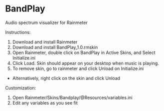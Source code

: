 # BandPlay
Audio spectrum visualizer for Rainmeter

Instructions:
1. Download and install Rainmeter
2. Download and install BandPlay_1.0.rmskin
3. Open Rainmeter, double click on BandPlay in Active Skins, and Select Initialize.ini
4. Click Load. Skin should appear on your desktop when music is playing.
5. To remove skin, go to rainmeter and click Unload on Initialize.ini
  - Alternatively, right click on the skin and click Unload
 
Customization:
1. Open Rainmeter/Skins/Bandplay/@Resources/variables.ini
2. Edit any variables as you see fit



